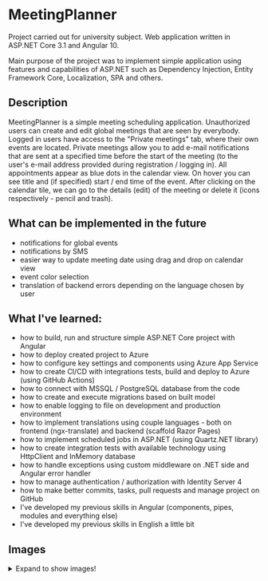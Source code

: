 # MeetingPlanner

Project carried out for university subject. Web application written in ASP.NET Core 3.1 and Angular 10.

Main purpose of the project was to implement simple application using features and capabilities of ASP.NET such as Dependency Injection, Entity Framework Core, Localization, SPA and others.

## Description

MeetingPlanner is a simple meeting scheduling application. Unauthorized users can create and edit global meetings that are seen by everybody. Logged in users have access to the "Private meetings" tab, where their own events are located. Private meetings allow you to add e-mail notifications that are sent at a specified time before the start of the meeting (to the user's e-mail address provided during registration / logging in).
All appointments appear as blue dots in the calendar view. On hover you can see title and (if specified) start / end time of the event. After clicking on the calendar tile, we can go to the details (edit) of the meeting or delete it (icons respectively - pencil and trash).

## What can be implemented in the future

- notifications for global events
- notifications by SMS
- easier way to update meeting date using drag and drop on calendar view
- event color selection
- translation of backend errors depending on the language chosen by user

## What I've learned:

- how to build, run and structure simple ASP.NET Core project with Angular
- how to deploy created project to Azure
- how to configure key settings and components using Azure App Service
- how to create CI/CD with integrations tests, build and deploy to Azure (using GitHub Actions)
- how to connect with MSSQL / PostgreSQL database from the code
- how to create and execute migrations based on built model
- how to enable logging to file on development and production environment
- how to implement translations using couple languages - both on frontend (ngx-translate) and backend (scaffold Razor Pages)
- how to implement scheduled jobs in ASP.NET (using Quartz.NET library)
- how to create integration tests with available technology using HttpClient and InMemory database
- how to handle exceptions using custom middleware on .NET side and Angular error handler
- how to manage authentication / authorization with Identity Server 4
- how to make better commits, tasks, pull requests and manage project on GitHub
- I've developed my previous skills in Angular (components, pipes, modules and everything else)
- I've developed my previous skills in English a little bit

## Images
<details>
<summary>
  Expand to show images!
</summary>
  <img src="readme/1%20-%20global calendar.png" width="1000px" /> <br />
  <hr style="margin-top: 20px; margin-bottom: 20px;"/>
  <img src="readme/2%20-%20global meeting details.png" width="1000px" /> <br />
  <hr style="margin-top: 20px; margin-bottom: 20px;"/>
  <img src="readme/3%20-%20languages.png" width="1000px" /> <br />
  <hr style="margin-top: 20px; margin-bottom: 20px;"/>
  <img src="readme/4%20-%20time input.png" width="1000px" /> <br />
  <hr style="margin-top: 20px; margin-bottom: 20px;"/>
  <img src="readme/5%20-%20private meeting details.png" width="1000px" /> <br />
  <hr style="margin-top: 20px; margin-bottom: 20px;"/>
  <img src="readme/6%20-%20private calendar.png" width="1000px" />
</details>
